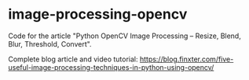 # image-processing-opencv
Code for the article "Python OpenCV Image Processing – Resize, Blend, Blur, Threshold, Convert".

Complete blog article and video tutorial: https://blog.finxter.com/five-useful-image-processing-techniques-in-python-using-opencv/
